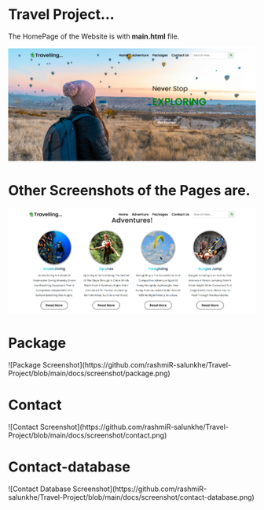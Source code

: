 # Travel Project...

The HomePage of the Website is with<b> main.html</b> file.

![Homepage Screenshot](https://github.com/rashmiR-salunkhe/Travel-Project/blob/main/docs/screenshot/home.png)

<h1><b>Other Screenshots of the Pages are.</b></h1>

![Adventure Screenshot](https://github.com/rashmiR-salunkhe/Travel-Project/blob/main/docs/screenshot/adventure.png)
<h1><b>Package</b></h1>
![Package Screenshot](https://github.com/rashmiR-salunkhe/Travel-Project/blob/main/docs/screenshot/package.png)
<h1><b>Contact</b></h1>
![Contact Screenshot](https://github.com/rashmiR-salunkhe/Travel-Project/blob/main/docs/screenshot/contact.png)
<h1><b>Contact-database</b></h1>
![Contact Database Screenshot](https://github.com/rashmiR-salunkhe/Travel-Project/blob/main/docs/screenshot/contact-database.png)
